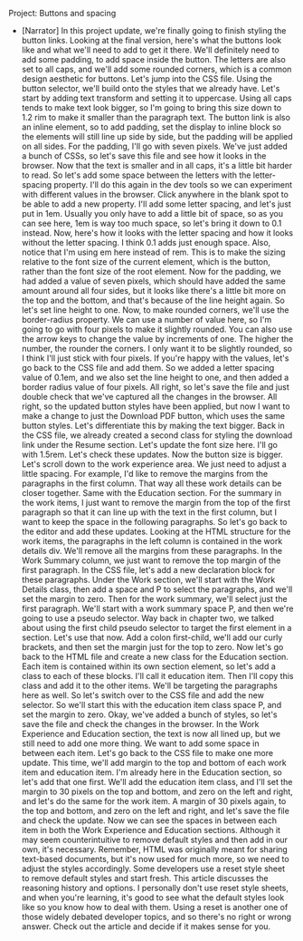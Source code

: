 Project: Buttons and spacing
- [Narrator] In this project update, we're finally going to finish styling the button links. Looking at the final version, here's what the buttons look like and what we'll need to add to get it there. We'll definitely need to add some padding, to add space inside the button. The letters are also set to all caps, and we'll add some rounded corners, which is a common design aesthetic for buttons. Let's jump into the CSS file. Using the button selector, we'll build onto the styles that we already have. Let's start by adding text transform and setting it to uppercase. Using all caps tends to make text look bigger, so I'm going to bring this size down to 1.2 rim to make it smaller than the paragraph text. The button link is also an inline element, so to add padding, set the display to inline block so the elements will still line up side by side, but the padding will be applied on all sides. For the padding, I'll go with seven pixels. We've just added a bunch of CSSs, so let's save this file and see how it looks in the browser. Now that the text is smaller and in all caps, it's a little bit harder to read. So let's add some space between the letters with the letter-spacing property. I'll do this again in the dev tools so we can experiment with different values in the browser. Click anywhere in the blank spot to be able to add a new property. I'll add some letter spacing, and let's just put in 1em. Usually you only have to add a little bit of space, so as you can see here, 1em is way too much space, so let's bring it down to 0.1 instead. Now, here's how it looks with the letter spacing and how it looks without the letter spacing. I think 0.1 adds just enough space. Also, notice that I'm using em here instead of rem. This is to make the sizing relative to the font size of the current element, which is the button, rather than the font size of the root element. Now for the padding, we had added a value of seven pixels, which should have added the same amount around all four sides, but it looks like there's a little bit more on the top and the bottom, and that's because of the line height again. So let's set line height to one. Now, to make rounded corners, we'll use the border-radius property. We can use a number of value here, so I'm going to go with four pixels to make it slightly rounded. You can also use the arrow keys to change the value by increments of one. The higher the number, the rounder the corners. I only want it to be slightly rounded, so I think I'll just stick with four pixels. If you're happy with the values, let's go back to the CSS file and add them. So we added a letter spacing value of 0.1em, and we also set the line height to one, and then added a border radius value of four pixels. All right, so let's save the file and just double check that we've captured all the changes in the browser. All right, so the updated button styles have been applied, but now I want to make a change to just the Download PDF button, which uses the same button styles. Let's differentiate this by making the text bigger. Back in the CSS file, we already created a second class for styling the download link under the Resume section. Let's update the font size here. I'll go with 1.5rem. Let's check these updates. Now the button size is bigger. Let's scroll down to the work experience area. We just need to adjust a little spacing. For example, I'd like to remove the margins from the paragraphs in the first column. That way all these work details can be closer together. Same with the Education section. For the summary in the work items, I just want to remove the margin from the top of the first paragraph so that it can line up with the text in the first column, but I want to keep the space in the following paragraphs. So let's go back to the editor and add these updates. Looking at the HTML structure for the work items, the paragraphs in the left column is contained in the work details div. We'll remove all the margins from these paragraphs. In the Work Summary column, we just want to remove the top margin of the first paragraph. In the CSS file, let's add a new declaration block for these paragraphs. Under the Work section, we'll start with the Work Details class, then add a space and P to select the paragraphs, and we'll set the margin to zero. Then for the work summary, we'll select just the first paragraph. We'll start with a work summary space P, and then we're going to use a pseudo selector. Way back in chapter two, we talked about using the first child pseudo selector to target the first element in a section. Let's use that now. Add a colon first-child, we'll add our curly brackets, and then set the margin just for the top to zero. Now let's go back to the HTML file and create a new class for the Education section. Each item is contained within its own section element, so let's add a class to each of these blocks. I'll call it education item. Then I'll copy this class and add it to the other items. We'll be targeting the paragraphs here as well. So let's switch over to the CSS file and add the new selector. So we'll start this with the education item class space P, and set the margin to zero. Okay, we've added a bunch of styles, so let's save the file and check the changes in the browser. In the Work Experience and Education section, the text is now all lined up, but we still need to add one more thing. We want to add some space in between each item. Let's go back to the CSS file to make one more update. This time, we'll add margin to the top and bottom of each work item and education item. I'm already here in the Education section, so let's add that one first. We'll add the education item class, and I'll set the margin to 30 pixels on the top and bottom, and zero on the left and right, and let's do the same for the work item. A margin of 30 pixels again, to the top and bottom, and zero on the left and right, and let's save the file and check the update. Now we can see the spaces in between each item in both the Work Experience and Education sections. Although it may seem counterintuitive to remove default styles and then add in our own, it's necessary. Remember, HTML was originally meant for sharing text-based documents, but it's now used for much more, so we need to adjust the styles accordingly. Some developers use a reset style sheet to remove default styles and start fresh. This article discusses the reasoning history and options. I personally don't use reset style sheets, and when you're learning, it's good to see what the default styles look like so you know how to deal with them. Using a reset is another one of those widely debated developer topics, and so there's no right or wrong answer. Check out the article and decide if it makes sense for you.